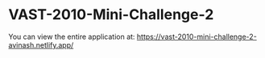 # VAST-2010-Mini-Challenge-2
You can view the entire application at: https://vast-2010-mini-challenge-2-avinash.netlify.app/
